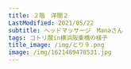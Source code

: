```yaml
---
title: ２階　洋間２
LastModified: 2021/05/22
subtitle: ヘッドマッサージ　Manaさん
tags: コトリ展in横浜阪東橋の様子
title_image: /img/とり９.png
image: /img/1621489478531.jpg
---
```

